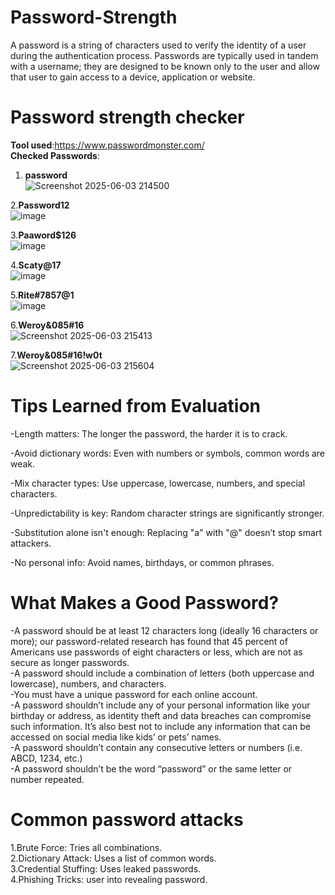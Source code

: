 # Password-Strength  
A password is a string of characters used to verify the identity of a user during the authentication process. Passwords are typically used in tandem with a username; they are designed to be known only to the user and allow that user to gain access to a device, application or website.  

# Password strength checker
__Tool used__:https://www.passwordmonster.com/  
__Checked Passwords__:
1. __password__  
![Screenshot 2025-06-03 214500](https://github.com/user-attachments/assets/1dda099b-96b0-4404-8e89-b695f8421f91)  

2.__Password12__  
![image](https://github.com/user-attachments/assets/077be0df-b0e8-4881-a016-34d74e296d18)  

3.__Paaword$126__  
![image](https://github.com/user-attachments/assets/f815f869-97c0-4cb1-8d40-cec81065aae2)  

4.__Scaty@17__  
![image](https://github.com/user-attachments/assets/987ff749-1fdd-4491-a6c2-85d5d0adb527)  

5.__Rite#7857@1__  
![image](https://github.com/user-attachments/assets/63e95078-1e24-48db-8a62-3dd4bc2bf63d)  

6.__Weroy&085#16__  
![Screenshot 2025-06-03 215413](https://github.com/user-attachments/assets/d7c93fc2-ff8e-4098-a657-79d216e6b703)  

7.__Weroy&085#16!w0t__  
![Screenshot 2025-06-03 215604](https://github.com/user-attachments/assets/632dfb3f-f914-4cb9-ba47-4668a9ce0d01)         

# Tips Learned from Evaluation 
-Length matters: The longer the password, the harder it is to crack.   

-Avoid dictionary words: Even with numbers or symbols, common words are weak.  

-Mix character types: Use uppercase, lowercase, numbers, and special characters.  

-Unpredictability is key: Random character strings are significantly stronger.  

-Substitution alone isn't enough: Replacing "a" with "@" doesn’t stop smart attackers.  

-No personal info: Avoid names, birthdays, or common phrases.            

# What Makes a Good Password?  
-A password should be at least 12 characters long (ideally 16 characters or more); our password-related research has found that 45 percent of Americans use passwords of eight characters or less, which are not as secure as longer passwords.  
-A password should include a combination of letters (both uppercase and lowercase), numbers, and characters.  
-You must have a unique password for each online account.  
-A password shouldn’t include any of your personal information like your birthday or address, as identity theft and data breaches can compromise such information. It’s also best not to include any information that can be accessed on social media like kids’ or pets’ names.  
-A password shouldn’t contain any consecutive letters or numbers (i.e. ABCD, 1234, etc.)  
-A password shouldn’t be the word “password” or the same letter or number repeated.            

# Common password attacks  
1.Brute Force:	Tries all combinations.    
2.Dictionary Attack:	Uses a list of common words.    
3.Credential Stuffing:	Uses leaked passwords.  
4.Phishing	Tricks: user into revealing password.    
















